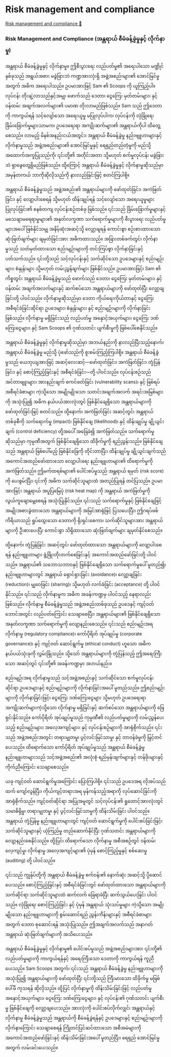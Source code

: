# Risk management and compliance

[Risk management and compliance 🔗](https://www.coursera.org/learn/cybersecurity-threat-vectors-and-mitigation/lecture/NdGgg/risk-management-and-compliance)

### Risk Management and Compliance (အန္တရာယ် စီမံခန့်ခွဲမှုနှင့် လိုက်နာမှု)

အန္တရာယ် စီမံခန့်ခွဲမှုနှင့် လိုက်နာမှု။ ဤစီးပွားရေး လည်ပတ်မှု၏ အရေးပါသော မဏ္ဍိုင်နှစ်ခုသည် အရွယ်အစား မခွဲခြားဘဲ ကဏ္ဍအားလုံးရှိ အဖွဲ့အစည်းများ၏ အောင်မြင်မှုအတွက် အဓိက အရေးပါသည်။ ဥပမာအားဖြင့် Sam ၏ Scoops ကို ယူကြည့်ပါ။ လုပ်ငန်း တိုးချဲ့လာသည်နှင့်အမျှ၊ ဖောက်သည် ဒေတာ၊ ငွေကြေး မှတ်တမ်းများ၊ နှင့် ဝန်ထမ်း အချက်အလက်များ၏ ပမာဏ တိုးလာမည်ဖြစ်သည်။ Sam သည် ဤဒေတာကို ကာကွယ်ရန် သင့်လျော်သော အရေးယူမှု မပြုလုပ်ပါက၊ လုပ်ငန်းကို လုံခြုံရေး ခြိမ်းခြောက်မှုများသာမက၊ ဥပဒေရေးရာ အကျိုးဆက်များ၏ အန္တရာယ်ကိုပါ ထိတွေ့စေသည်။ လာမည့် မိနစ်အနည်းငယ်အတွင်း၊ အန္တရာယ် စီမံခန့်ခွဲမှု နည်းဗျူဟာများနှင့် လိုက်နာမှုသည် အဖွဲ့အစည်းများ၏ အောင်မြင်မှုနှင့် ရေရှည်တည်တံ့မှုကို မည်သို့ အထောက်အကူပြုသည်ကို၊ ၎င်းတို့၏ အတိုင်းအတာ သို့မဟုတ် စက်မှုလုပ်ငန်း မခွဲခြားဘဲ ရှာဖွေတွေ့ရှိမည်ဖြစ်သည်။ ထို့ကြောင့် အန္တရာယ် စီမံခန့်ခွဲမှုနှင့် လိုက်နာမှုဆိုသည်မှာ အမှန်တကယ် ဘာကိုဆိုလိုသည်ကို နားလည်ခြင်းဖြင့် စတင်ကြပါစို့။

အန္တရာယ် စီမံခန့်ခွဲမှုသည် အဖွဲ့အစည်း၏ အန္တရာယ်များကို ဖော်ထုတ်ခြင်း၊ အကဲဖြတ်ခြင်း၊ နှင့် လျော့ပါးစေရန် သို့မဟုတ် ထိန်းချုပ်ရန် သင့်လျော်သော အရေးယူမှုများ ပြုလုပ်ခြင်း၏ စနစ်တကျ လုပ်ငန်းစဉ်တစ်ခု ဖြစ်သည်။ ၎င်းသည် ခြိမ်းခြောက်မှုများနှင့် မသေချာမရေရာမှုများ၏ အနုတ်လက္ခဏာ သက်ရောက်မှုများကို စီးပွားရေး လည်ပတ်မှုများအပေါ် ဖြစ်နိုင်သမျှ အနိမ့်ဆုံးအဆင့်သို့ လျှော့ချရန် ကောင်းစွာ စဉ်းစားထားသော ဆုံးဖြတ်ချက်များ ချမှတ်ခြင်းအား အဓိကထားသည်။ အခြားတစ်ဖက်တွင်၊ လိုက်နာမှုသည် သတ်မှတ်ထားသော စည်းမျဉ်းများကို တင်းကြပ်စွာ လိုက်နာခြင်းနှင့် ပတ်သက်သည်။ ၎င်းတို့သည် သင့်လုပ်ငန်းနှင့် သက်ဆိုင်သော ဥပဒေများနှင့် စည်းမျဉ်းများ၊ စံနှုန်းများ သို့မဟုတ် လမ်းညွှန်ချက်များ ဖြစ်နိုင်သည်။ ဥပမာအားဖြင့်၊ Sam ၏ ကိစ္စတွင်၊ အန္တရာယ် စီမံခန့်ခွဲမှုသည် ဖောက်သည် ဒေတာ၊ ငွေကြေး မှတ်တမ်းများ၊ နှင့် ဝန်ထမ်း အချက်အလက်များနှင့် ဆက်စပ်သော အန္တရာယ်များကို ဖော်ထုတ်ပြီး လျှော့ချခြင်းတို့ ပါဝင်သည်။ လိုက်နာမှုဆိုသည်မှာ ဒေတာ ကိုယ်ရေးကိုယ်တာနှင့် ငွေကြေး အစီရင်ခံခြင်းဆိုင်ရာ ဥပဒေများ၊ စံနှုန်းများ၊ နှင့် စည်းမျဉ်းများကို လိုက်နာခြင်း ဖြစ်သည်။ လိုက်နာမှု မရှိခြင်းသည် လည်ပတ်မှု အနှောင့်အယှက်များ၊ ငွေကြေး ဒဏ်ကြေးငွေများ၊ နှင့် Sam Scoops ၏ ဂုဏ်သတင်း ပျက်စီးမှုကို ဖြစ်ပေါ်စေနိုင်သည်။

အန္တရာယ် စီမံခန့်ခွဲမှုနှင့် လိုက်နာမှုဆိုသည်မှာ အဘယ်နည်းကို နားလည်ပြီးသည့်နောက်၊ အန္တရာယ် စီမံခန့်ခွဲမှု မည်သို့ ပုံဖော်သည်ကို စူးစမ်းကြည့်ကြပါစို့။ အန္တရာယ် စီမံခန့်ခွဲမှုသည် ယေဘုယျအားဖြင့် အဆင့်လေးဆင့်—ဖော်ထုတ်ခြင်း၊ အကဲဖြတ်ခြင်း၊ တုံ့ပြန်ခြင်း၊ နှင့် စောင့်ကြည့်ခြင်းနှင့် အစီရင်ခံခြင်း—တို့ ပါဝင်သည်။ လုပ်ငန်းစဉ်သည် အင်တာဗျူးများ၊ အားနည်းချက် စကင်ဖတ်ခြင်း (vulnerability scans)၊ နှင့် ဖြစ်ရပ် အစီရင်ခံစာများ ကဲ့သို့သော အမျိုးမျိုးသော သတင်းအချက်အလက် အရင်းအမြစ်များကို အသုံးပြု၍ အဓိက နယ်ပယ်အားလုံးတွင် ဖြစ်နိုင်ချေရှိသော အန္တရာယ်များကို ဖော်ထုတ်ခြင်းဖြင့် စတင်သည်။ ထို့နောက်၊ အကဲဖြတ်ခြင်း အဆင့်တွင်၊ အန္တရာယ်တစ်ခုစီကို သက်ရောက်မှု (impact)၊ ဖြစ်နိုင်ချေ (likelihood)၊ နှင့် ထိန်းချုပ်မှု ချို့ယွင်းချက် (control deficiency) တို့အပေါ် အခြေခံ၍ အကဲဖြတ်သည်။ သက်ရောက်မှုဆိုသည်မှာ ကုမ္ပဏီအတွက် ဖြစ်နိုင်ချေရှိသော ထိခိုက်မှုကို ရည်ညွှန်းသည်။ ဖြစ်နိုင်ချေသည် အန္တရာယ် ဖြစ်ပေါ်မည့် ဖြစ်နိုင်ခြေကို တိုင်းတာပြီး၊ ထိန်းချုပ်မှု ချို့ယွင်းချက်သည် အကောင်အထည်ဖော်ထားသော လျော့ပါးရေး နည်းဗျူဟာများ၏ ထိရောက်မှုကို အကဲဖြတ်သည်။ ဤမက်ထရစ်များ၏ ပေါင်းစပ်မှုသည် အန္တရာယ် ရမှတ် (risk score) ကို ပေးစွမ်းပြီး၊ ၎င်းကို အဓိက သက်ဆိုင်သူများထံ အတည်ပြုရန် တင်ပြသည်။ ဥပမာအားဖြင့်၊ အန္တရာယ် အပူပြမြေပုံ (risk heat map) ကို အန္တရာယ် အကဲဖြတ်မှုကို လွယ်ကူချောမွေ့စေရန် အသုံးပြုနိုင်သည်။ ၎င်းသည် သက်ရောက်မှုနှင့် ဖြစ်နိုင်ချေဖြင့် အမျိုးအစားခွဲထားသော အန္တရာယ်များကို အမြင်အာရုံဖြင့် ပြသပေးပြီး၊ ဤဂရပ်ဖစ် ကိရိယာသည် ရှုပ်ထွေးသော ဒေတာကို ရိုးရှင်းစေကာ၊ သက်ဆိုင်သူများအား အန္တရာယ်များကို ဦးစားပေးပြီး ကောင်းစွာ သိရှိထားသော ဆုံးဖြတ်ချက်များ ချမှတ်နိုင်စေသည်။

ထို့နောက်၊ တုံ့ပြန်ခြင်း အဆင့်တွင်၊ ဖော်ထုတ်ထားသော အန္တရာယ်များကို လျော့ပါးစေရန် နည်းဗျူဟာများ ဖွံ့ဖြိုးတိုးတက်စေခြင်းနှင့် အကောင်အထည်ဖော်ခြင်းတို့ ပါဝင်သည်။ အန္တရာယ်၏ သဘောသဘာဝနှင့် ဖြစ်နိုင်ချေရှိသော သက်ရောက်မှုပေါ် မူတည်၍၊ နည်းဗျူဟာများတွင် အန္တရာယ် ရှောင်ရှားခြင်း (avoidance)၊ လျှော့ချခြင်း (reduction)၊ မျှဝေခြင်း (sharing)၊ သို့မဟုတ် လက်ခံခြင်း (acceptance) တို့ ပါဝင်နိုင်သည်။ ၎င်းသည် လိုက်နာမှုက အဓိက အခန်းကဏ္ဍမှ ပါဝင်သည့် နေရာလည်း ဖြစ်သည်။ လိုက်နာမှု စီမံခန့်ခွဲမှုသည် အဖွဲ့အစည်းတစ်ခုသည် ဥပဒေနှင့် ကျင့်ဝတ် ဘောင်အတွင်း လည်ပတ်ကြောင်း သေချာစေပြီး၊ အန္တရာယ်များ၏ ဖြစ်နိုင်ချေရှိသော အနုတ်လက္ခဏာ သက်ရောက်မှုကို လျော့နည်းစေသည်။ ၎င်းသည် စည်းမျဉ်းအရ လိုက်နာမှု (regulatory compliance)၊ ကော်ပိုရိတ် အုပ်ချုပ်မှု (corporate governance)၊ နှင့် ကျင့်ဝတ် ဆောင်ရွက်မှု (ethical conduct) ဟူသော အဓိက နယ်ပယ်သုံးခုကို လွှမ်းခြုံသည်။ သို့သော် အန္တရာယ်များကို တုံ့ပြန်သည့် ဤအရေးကြီးသော အဆင့်တွင် ၎င်းတို့၏ အခန်းကဏ္ဍမှာ အဘယ်နည်း။

စည်းမျဉ်းအရ လိုက်နာမှုသည် သင့်အဖွဲ့အစည်းနှင့် သက်ဆိုင်သော စက်မှုလုပ်ငန်းဆိုင်ရာ ဥပဒေများနှင့် စည်းမျဉ်းများကို လိုက်နာခြင်းအပေါ် မူတည်သည်။ ဤစည်းမျဉ်းများကို လိုက်နာခြင်းဖြင့်၊ ငွေကြေး ဒဏ်ကြေးငွေများ သို့မဟုတ် ဥပဒေရေးရာ အကျိုးဆက်များကဲ့သို့သော လိုက်နာမှု မရှိခြင်းနှင့် ဆက်စပ်သော အန္တရာယ်များကို ဖြေရှင်းနိုင်သည်။ ကော်ပိုရိတ် အုပ်ချုပ်မှုသည် ကုမ္ပဏီ၏ လည်ပတ်မှုများကို လမ်းညွှန်ပေးသည့် စည်းမျဉ်းများ၊ အလေ့အကျင့်များ၊ နှင့် လုပ်ငန်းစဉ်များကို အာရုံစိုက်သည်။ ၎င်းသည် အဖွဲ့အစည်းအတွင်း တရားမျှတမှု၊ ပွင့်လင်းမြင်သာမှု၊ နှင့် တာဝန်ခံမှုကို မြှင့်တင်ပေးသည်။ ထိရောက်သော ကော်ပိုရိတ် အုပ်ချုပ်မှုသည် အန္တရာယ် စီမံခန့်ခွဲမှု နည်းဗျူဟာများသည် သင့်အဖွဲ့အစည်း၏ အလုံးစုံ ရည်မှန်းချက်များနှင့် တန်ဖိုးများနှင့် ကိုက်ညီကြောင်း သေချာစေသည်။

ယခု ကျင့်ဝတ် ဆောင်ရွက်မှုအကြောင်း ပြောကြပါစို့။ ၎င်းသည် ဥပဒေအရ လိုအပ်သည်ထက် ကျော်လွန်ပြီး၊ ကိုယ်ကျင့်တရားအရ မှန်ကန်သည့်အရာကို လုပ်ဆောင်ခြင်းကို အာရုံစိုက်သည်။ ကျင့်ဝတ်ဆိုင်ရာ အပြုအမူတွင် သင့်လုပ်ငန်း၏ ရှုထောင့်အားလုံးတွင် သမာဓိရှိမှု၊ တရားမျှတမှု၊ နှင့် ပွင့်လင်းမြင်သာမှုကို ထိန်းသိမ်းခြင်း ပါဝင်သည်။ အန္တရာယ် တုံ့ပြန်မှု နည်းဗျူဟာများတွင် ကျင့်ဝတ် ဆောင်ရွက်မှုကို ပေါင်းစပ်ခြင်းဖြင့်၊ သက်ဆိုင်သူများနှင့် ယုံကြည်မှု တည်ဆောက်နိုင်ပြီး ဂုဏ်သတင်း အန္တရာယ်များကို လျော့နည်းစေနိုင်သည်။ ထို့ပြင်၊ ထိရောက်သော လိုက်နာမှု အစီအစဉ်တွင် ဝန်ထမ်း လေ့ကျင့်မှု၊ လိုက်နာမှု အလေ့အကျင့်များ၏ ပုံမှန် စောင့်ကြည့်မှုနှင့် စစ်ဆေးမှု (auditing) တို့ ပါဝင်သည်။

၎င်းသည် ကျွန်ုပ်တို့ကို အန္တရာယ် စီမံခန့်ခွဲမှု စက်ဝန်း၏ နောက်ဆုံး အဆင့်သို့ ပို့ဆောင်ပေးသည်။ စောင့်ကြည့်ခြင်းနှင့် အစီရင်ခံခြင်းတွင် ဖော်ထုတ်ထားသော အန္တရာယ်များကို သက်ဆိုင်ရာ သက်ဆိုင်သူများထံ ဆက်လက် ခြေရာခံပြီး ဆက်သွယ်ပေးခြင်း ပါဝင်သည်။ လုံခြုံရေး စောင့်ကြည့်ခြင်း နှင့် ပုံမှန် အန္တရာယ် သုံးသပ်မှုများ ကဲ့သို့သော အမျိုးမျိုးသော နည်းဗျူဟာများကို စွမ်းဆောင်ရည် ညွှန်းကိန်းများနှင့် အစီရင်ခံစာများအတွက် ဒေတာ စုဆောင်းရန် အသုံးပြုသည်။ ဤအချက်အလက်သည် အနာဂတ် အန္တရာယ် ဆုံးဖြတ်ချက်များကို အသိပေးသည်။

အန္တရာယ် စီမံခန့်ခွဲမှုနှင့် လိုက်နာမှု၏ ပေါင်းစပ်မှုသည် အဖွဲ့အစည်းများအား ၎င်းတို့၏ လည်ပတ်မှုများကို ကာကွယ်ရန်နှင့် အရေးကြီးသော ဒေတာကို ကာကွယ်ရန် ကူညီပေးသည်။ Sam Scoops အတွက်၊ ၎င်းသည် အန္တရာယ် စီမံခန့်ခွဲမှု နည်းဗျူဟာများကို အသုံးပြု၍ အန္တရာယ်များကို ဖော်ထုတ်ပြီး ၎င်းတို့သည် ကြီးမားသော ထိခိုက်မှု မဖြစ်ပေါ်မီ ကုသရန် ဆိုလိုသည်။ ထို့ပြင် လိုက်နာမှုကို ထိန်းသိမ်းခြင်းဖြင့် လည်ပတ်မှု အနှောင့်အယှက်များ၊ ငွေကြေး ဒဏ်ကြေးငွေများ၊ နှင့် လုပ်ငန်း၏ ဂုဏ်သတင်း ပျက်စီးမှု ဖြစ်နိုင်ချေကို လျှော့ချပေးသည်။ အားလုံးကို ပေါင်းစပ်လိုက်လျှင်၊ အန္တရာယ်နှင့် လိုက်နာမှု စီမံခန့်ခွဲမှုသည် အန္တရာယ်ကို စီမံခန့်ခွဲရန်နှင့် ဥပဒေများနှင့် စည်းမျဉ်းများကို လိုက်နာကြောင်း သေချာစေရန် ကြိုတင်ပြင်ဆင်ထားသော အစီအမံများကို အကောင်အထည်ဖော်ခြင်းနှင့် ထိန်းသိမ်းခြင်းအပေါ် မူတည်ပြီး၊ ရေရှည် အောင်မြင်မှုအတွက် လမ်းခင်းပေးသည်။
